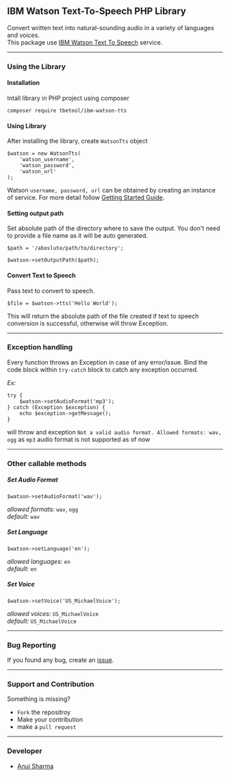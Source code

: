 ## IBM Watson Text-To-Speech PHP Library

Convert written text into natural-sounding audio in a variety of languages and voices.  
This package use [IBM Watson Text To Speech](https://www.ibm.com/watson/services/text-to-speech/) service.

---
### Using the Library

#### Installation

Intall library in PHP project using composer
```
composer require tbetool/ibm-watson-tts
```

#### Using Library

After installing the library, create `WatsonTts` object
```
$watson = new WatsonTts(
    'watson_username', 
    'watson_password', 
    'watson_url'
);
```
Watson `username, password, url` can be obtained by creating an instance of service. For more detail follow [Getting Started Guide](https://console.bluemix.net/docs/services/text-to-speech/getting-started.html#gettingStarted).

#### Setting output path
Set absolute path of the directory where to save the output. You don't need to provide a file name as it will be auto generated.
```
$path = '/aboslute/path/to/directory';

$watson->setOutputPath($path);
```

#### Convert Text to Speech
Pass text to convert to speech.
```
$file = $watson->tts('Hello World');
```
This will return the absolute path of the file created if text to speech conversion is successful, otherwise will throw Exception.

---
### Exception handling

Every function throws an Exception in case of any error/issue. Bind the code block within `try-catch` block to catch any exception occurred.

_Ex:_
```
try {
    $watson->setAudioFormat('mp3');
} catch (Exception $exception) {
    echo $exception->getMessage();
}
```
will throw and exception `Not a valid audio format. Allowed formats: wav, ogg` as `mp3` audio format is not supported as of now

---
### Other callable methods

##### Set Audio Format
```
$watson->setAudioFormat('wav');
```
_allowed formats:_ `wav`, `ogg`  
_default:_ `wav`
##### Set Language
```
$watson->setLanguage('en');
```
_allowed languages:_ `en`  
_default:_ `en`
##### Set Voice
```
$watson->setVoice('US_MichaelVoice');
``` 
_allowed voices:_ `US_MichaelVoice`  
_default:_ `US_MichaelVoice`

---
### Bug Reporting

If you found any bug, create an [issue](https://github.com/TBETool/ibm-watson-tts-php/issues/new).

---
### Support and Contribution

Something is missing? 
* `Fork` the repositroy
* Make your contribution
* make a `pull request`

---
### Developer
* [Anuj Sharma](https://anujsh.gitlab.io)